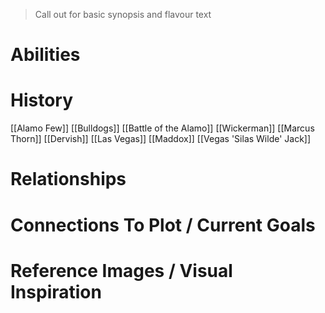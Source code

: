 > Call out for basic synopsis and flavour text

# Abilities

# History
[[Alamo Few]]
[[Bulldogs]]
[[Battle of the Alamo]]
[[Wickerman]]
[[Marcus Thorn]]
[[Dervish]]
[[Las Vegas]]
[[Maddox]]
[[Vegas 'Silas Wilde' Jack]]
# Relationships

# Connections To Plot / Current Goals

# Reference Images / Visual Inspiration